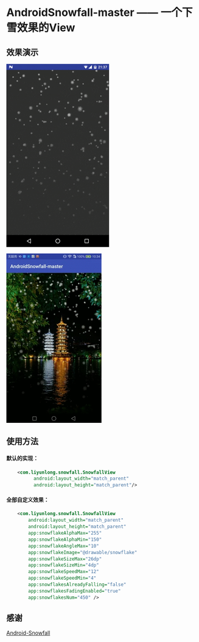 # AndroidSnowfall-master —— 一个下雪效果的View

## 效果演示 ##
![](/screenshots/demo.gif)

![](/screenshots/snowfall.gif)

## 使用方法 ##
#### 默认的实现： ####
```xml
    <com.liyunlong.snowfall.SnowfallView
          android:layout_width="match_parent"
          android:layout_height="match_parent"/>
```

#### 全部自定义效果： ####
```xml
    <com.liyunlong.snowfall.SnowfallView
        android:layout_width="match_parent"
        android:layout_height="match_parent"
        app:snowflakeAlphaMax="255"
        app:snowflakeAlphaMin="150"
        app:snowflakeAngleMax="10"
        app:snowflakeImage="@drawable/snowflake"
        app:snowflakeSizeMax="26dp"
        app:snowflakeSizeMin="4dp"
        app:snowflakeSpeedMax="12"
        app:snowflakeSpeedMin="4"
        app:snowflakesAlreadyFalling="false"
        app:snowflakesFadingEnabled="true"
        app:snowflakesNum="450" />
```

## 感谢 ##
[Android-Snowfall](https://github.com/JetradarMobile/android-snowfall)